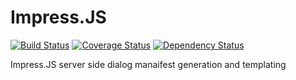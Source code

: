 # Impress.JS

[![Build Status](https://travis-ci.org/khrome83/impressjs.svg?branch=master)](https://travis-ci.org/khrome83/impressjs)
[![Coverage Status](https://coveralls.io/repos/khrome83/impressjs/badge.svg?branch=master&service=github)](https://coveralls.io/github/khrome83/impressjs?branch=master)
[![Dependency Status](https://david-dm.org/khrome83/impressjs.svg)](https://david-dm.org/khrome83/impressjs)

Impress.JS server side dialog manaifest generation and templating
